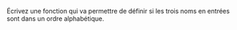 Écrivez une fonction qui va permettre de définir si les trois noms en entrées sont dans un ordre alphabétique.